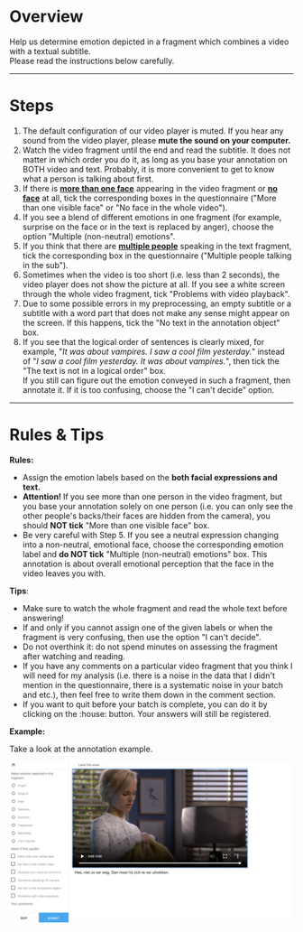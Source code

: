 <h1><strong>Overview</strong></h1>

<p>Help us determine emotion depicted in a fragment which combines a video with a textual subtitle. <br>
Please read the instructions below carefully.&nbsp;</p>
<hr>

<h1><strong>Steps</strong></h1>

<ol>
	<li>The default configuration of our video player is muted. If you hear any sound from the video player, please <strong>mute the sound on your computer.&nbsp;</strong></li>
	<li>Watch the video fragment until the end and read the subtitle. It does not matter in which order you do it, as long as you base your annotation on BOTH video and text. Probably, it is more convenient to get to know what a person is talking about first.</li>
	<li>If there is <u><strong>more than one face</strong></u> appearing in the video fragment or <u><strong>no face</strong></u> at all, tick the corresponding boxes in the questionnaire ("More than one visible face" or "No face in the whole video").</li>
	<li>If you see a blend of different emotions in one fragment (for example, surprise on the face or in the text is replaced by anger), choose the option "Multiple (non-neutral) emotions".&nbsp;</li>
  <li>If you think that there are <strong><u>multiple people</u></strong> speaking in the text fragment, tick the corresponding box in the questionnaire ("Multiple people talking in the sub").</li>
	<li>Sometimes when the video is too short (i.e. less than 2 seconds), the video player does not show the picture at all. If you see a white screen through the whole video fragment, tick "Problems with video playback".&nbsp;</li>
  <li>Due to some possible errors in my preprocessing, an empty subtitle or a subtitle with a word part that does not make any sense might appear on the screen. If this happens, tick the "No text in the annotation object" box.</li>
	<li>If you see that the logical order of sentences is clearly mixed, for example, "<em>It was about vampires. I saw a cool film yesterday.</em>" instead of "<em>I saw a cool film yesterday. It was about vampires</em><em>.</em>", then tick the "The text is not in a logical order" box. <br>
  If you still can figure out the emotion conveyed in such a fragment, then annotate it. If it is too confusing, choose the "I can't decide" option.</li>
</ol>
<hr>

<h1><strong>Rules &amp; Tips</strong></h1>

<p><strong>Rules:</strong></p>

<ul>
	<li>Assign the emotion labels based on the <strong>both facial expressions and text.&nbsp;</strong></li>
	<li><strong>Attention!&nbsp;</strong>If you see more than one person in the video fragment, but you base your annotation solely on one person (i.e. you can only see the other people's backs/their faces are hidden from the camera), you should <strong>NOT tick</strong> "More than one visible face" box.</li>
	<li>Be very careful with Step 5. If you see a neutral expression changing into a non-neutral, emotional face, choose the corresponding emotion label and <strong>do NOT tick</strong> "Multiple (non-neutral) emotions" box. This annotation is about overall emotional perception that the face in the video leaves you with.&nbsp;</li>
</ul>

<p><strong>Tips</strong>:</p>

<ul>
	<li>Make sure to watch the whole fragment and read the whole text before answering! </li>
	<li>If and only if you cannot assign one of the given labels or when the fragment is very confusing, then use the option "I can't decide".&nbsp;</li>
	<li>Do not overthink it: do not spend minutes on assessing the fragment after watching and reading.&nbsp;</li>
	<li>If you have any comments on a particular video fragment that you think I will need for my analysis (i.e. there is a noise in the data that I didn't mention in the questionnaire, there is a systematic noise in your batch and etc.), then feel free to write them down in the comment section.&nbsp;</li>
	<li>If you want to quit before your batch is complete, you can do it by clicking on the :house: button. Your answers will still be registered.</li>
</ul>

<p><strong>Example:</strong></p>

<p>Take a look at the annotation example.</p>

<p><img src="/video_subs_example.png"></p>


